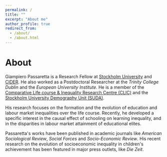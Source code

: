```yaml
---
permalink: /
title: ""
excerpt: "About me"
author_profile: true
redirect_from: 
  - /about/
  - /about.html
---
```



About
======

Giampiero Passaretta is a Research Fellow at [Stockholm University](https://www.su.se/department-of-sociology/) and [CIDER](https://www.leibniz-bildung.de/en/cider/). He also worked as a Postdoctoral Researcher at the _Trinity College Dublin_ and the _European University Institute_. He is a member of the [Comparative Life course & Inequality Research Centre (CLIC)](https://www.eui.eu/Projects/CLIC) and the [Stockholm University Demography Unit (SUDA)](https://www.suda.su.se).

His research focuses on the formation and the evolution of education and labour market inequalities over the life course. Recently, he developed a specific interest in the causal effect of schooling on learning inequality, and in the disparities in labour market attainment of educational elites.  


Passaretta's works have been published in academic journals like _American Sociological Review_, _Social Forces_ and _Socio-Economic Review_. His recent research on the evolution of socioeconomic inequality in children's achievement has been featured in major press outlets, like _Die Zeit_. 
